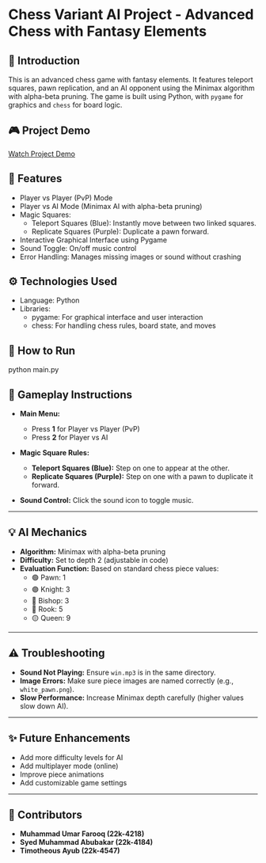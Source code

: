 # Chess Variant AI Project - Advanced Chess with Fantasy Elements  

## 📌 Introduction  
This is an advanced chess game with fantasy elements. It features teleport squares, pawn replication, and an AI opponent using the Minimax algorithm with alpha-beta pruning. The game is built using Python, with `pygame` for graphics and `chess` for board logic.

## 🎮 Project Demo  
[Watch Project Demo](https://drive.google.com/file/d/1CVGDCJY9Gkgk-nJ1xycawB2CaRYKI1R1/view)  


## 🚀 Features  
- Player vs Player (PvP) Mode  
- Player vs AI Mode (Minimax AI with alpha-beta pruning)  
- Magic Squares:  
  - Teleport Squares (Blue): Instantly move between two linked squares.  
  - Replicate Squares (Purple): Duplicate a pawn forward.  
- Interactive Graphical Interface using Pygame  
- Sound Toggle: On/off music control  
- Error Handling: Manages missing images or sound without crashing  

## ⚙️ Technologies Used  
- Language: Python  
- Libraries:  
  - pygame: For graphical interface and user interaction  
  - chess: For handling chess rules, board state, and moves  


## 🚦 How to Run  
python main.py  
 

## 📝 Gameplay Instructions  
- **Main Menu:**  
  - Press **1** for Player vs Player (PvP)  
  - Press **2** for Player vs AI  

- **Magic Square Rules:**  
  - **Teleport Squares (Blue):** Step on one to appear at the other.  
  - **Replicate Squares (Purple):** Step on one with a pawn to duplicate it forward.  

- **Sound Control:** Click the sound icon to toggle music.  

---

## 💡 AI Mechanics  
- **Algorithm:** Minimax with alpha-beta pruning  
- **Difficulty:** Set to depth 2 (adjustable in code)  
- **Evaluation Function:** Based on standard chess piece values:  
  - 🟢 Pawn: 1  
  - 🟣 Knight: 3  
  - 🔵 Bishop: 3  
  - 🔴 Rook: 5  
  - 🟡 Queen: 9  

---

## ⚠️ Troubleshooting  
- **Sound Not Playing:** Ensure `win.mp3` is in the same directory.  
- **Image Errors:** Make sure piece images are named correctly (e.g., `white_pawn.png`).  
- **Slow Performance:** Increase Minimax depth carefully (higher values slow down AI).  

---

## ✨ Future Enhancements  
- Add more difficulty levels for AI  
- Add multiplayer mode (online)  
- Improve piece animations  
- Add customizable game settings  

---

## 📌 Contributors  
- **Muhammad Umar Farooq (22k-4218)**  
- **Syed Muhammad Abubakar (22k-4184)**  
- **Timotheous Ayub (22k-4547)**  
